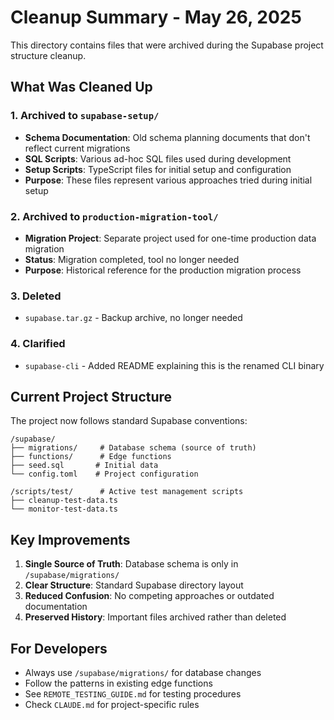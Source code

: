 # Cleanup Summary - May 26, 2025

This directory contains files that were archived during the Supabase project structure cleanup.

## What Was Cleaned Up

### 1. Archived to `supabase-setup/`
- **Schema Documentation**: Old schema planning documents that don't reflect current migrations
- **SQL Scripts**: Various ad-hoc SQL files used during development
- **Setup Scripts**: TypeScript files for initial setup and configuration
- **Purpose**: These files represent various approaches tried during initial setup

### 2. Archived to `production-migration-tool/`
- **Migration Project**: Separate project used for one-time production data migration
- **Status**: Migration completed, tool no longer needed
- **Purpose**: Historical reference for the production migration process

### 3. Deleted
- `supabase.tar.gz` - Backup archive, no longer needed

### 4. Clarified
- `supabase-cli` - Added README explaining this is the renamed CLI binary

## Current Project Structure

The project now follows standard Supabase conventions:
```
/supabase/
├── migrations/     # Database schema (source of truth)
├── functions/      # Edge functions
├── seed.sql       # Initial data
└── config.toml    # Project configuration

/scripts/test/      # Active test management scripts
├── cleanup-test-data.ts
└── monitor-test-data.ts
```

## Key Improvements

1. **Single Source of Truth**: Database schema is only in `/supabase/migrations/`
2. **Clear Structure**: Standard Supabase directory layout
3. **Reduced Confusion**: No competing approaches or outdated documentation
4. **Preserved History**: Important files archived rather than deleted

## For Developers

- Always use `/supabase/migrations/` for database changes
- Follow the patterns in existing edge functions
- See `REMOTE_TESTING_GUIDE.md` for testing procedures
- Check `CLAUDE.md` for project-specific rules